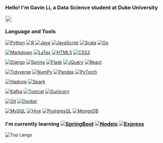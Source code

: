 ### Hello! I'm Gavin Li, a Data Science student at Duke University

<a href="https://www.linkedin.com/in/gavinligz">
<img align="left" alt="Linkedin" width="22px" src="https://cdn.jsdelivr.net/npm/simple-icons@v3/icons/linkedin.svg" />
</a>
<br />

### Language and Tools

<!--
[![Python](https://img.shields.io/badge/-Python-%23ffd343?style=flat&logo=python)](https://www.google.com)
[![Python](https://img.shields.io/badge/-Python-%233776AB?style=flat&logo=python&logoColor=%23ffd343)](https://www.google.com)
[![Python](https://img.shields.io/badge/-Python-%233776AB?style=flat&logo=python&labelColor=%23ffd343)](https://www.google.com)
[![Java](https://img.shields.io/badge/-Java-%23f89820?style=flat&logo=jolin)](https://www.google.com)
-->
[![Python](https://img.shields.io/badge/-Python-%233776AB?style=for-the-badge&logo=python&logoColor=%23ffffff)](https://www.google.com)
[![R](https://img.shields.io/badge/-R-%23276DC2?style=for-the-badge&logo=R)](https://www.google.com)
[![Java](https://img.shields.io/badge/-Java-%23f89820?style=for-the-badge&logo=mocha&logoColor=%23ffffff)](https://www.google.com)
[![JavaScript](https://img.shields.io/badge/-JavaScript-%23000000?style=for-the-badge&logo=javascript)](https://www.javascript.com/)
[![Scala](https://img.shields.io/badge/-Scala-%23DE3423?style=for-the-badge&logo=scala)](https://www.google.com)
[![Go](https://img.shields.io/badge/-Go-%2329BEB0?style=for-the-badge&logo=go&logoColor=%23ffffff)](https://www.google.com)
<!--
[![Nodejs](https://img.shields.io/badge/-Node.js-%23000000?style=for-the-badge&logo=nodedotjs)](https://www.google.com)
-->

[![Markdown](https://img.shields.io/badge/-Markdown-%2321a2e3?style=for-the-badge&logo=markdown&logoColor=%23ffffff)](https://www.markdownguide.org/)
[![LaTex](https://img.shields.io/badge/-LaTex-%23008080?style=for-the-badge&logo=latex&logoColor=%23ffffff)](https://www.latex-project.org/)
[![HTML5](https://img.shields.io/badge/-HTML5-E34F26?style=for-the-badge&logo=html5&logoColor=%23ffffff)](https://www.google.com)
[![CSS3](https://img.shields.io/badge/-CSS3-1572B6?style=for-the-badge&logo=css3)](https://www.google.com)

[![Django](https://img.shields.io/badge/-Django-%230c4b33?style=for-the-badge&logo=django)](https://www.google.com)
[![Spring](https://img.shields.io/badge/-Spring-%236DB33F?style=for-the-badge&logo=spring&logoColor=%23ffffff)](https://spring.io)
[![Flask](https://img.shields.io/badge/-Flask-%235ca8c1?style=for-the-badge&logo=flask)](https://www.google.com)
[![JQuery](https://img.shields.io/badge/-JQuery-%230769AD?style=for-the-badge&logo=jquery&logoColor=%23ffffff)](https://www.google.com)
[![React](https://img.shields.io/badge/-React-black?style=for-the-badge&logo=react)](https://react.dev)
<!--
[![SpringBoot](https://img.shields.io/badge/-Spring%20Boot-%236DB33F?style=for-the-badge&logo=springboot&logoColor=%23ffffff)](https://www.google.com)
[![React](https://img.shields.io/badge/-React-black?style=for-the-badge&logo=react)](https://www.google.com)
[![Express](https://img.shields.io/badge/-Express-%23000000?style=for-the-badge&logo=express)](https://www.google.com)
-->

[![Tidyverse](https://img.shields.io/badge/-Tidyverse-%231A162D?style=for-the-badge&logo=tidyverse&logoColor=%23ffffff)](https://www.google.com)
[![NumPy](https://img.shields.io/badge/-NumPy-%23013243?style=for-the-badge&logo=numpy)](https://www.google.com)
[![Pandas](https://img.shields.io/badge/-Pandas-%23150458?style=for-the-badge&logo=pandas&logoColor=%23ffffff)](https://www.google.com)
[![PyTorch](https://img.shields.io/badge/-PyTorch-%23000000?style=for-the-badge&logo=pytorch)](https://pytorch.org/)

[![Hadoop](https://img.shields.io/badge/-Hadoop-%237ac0da?style=for-the-badge&logo=apachehadoop&logoColor=%23f5f701)](https://www.google.com)
[![Spark](https://img.shields.io/badge/-Spark-%233a383c?style=for-the-badge&logo=apachespark)](https://www.google.com)

[![Kafka](https://img.shields.io/badge/-Kafka-%2331759e?style=for-the-badge&logo=apachekafka)](https://www.google.com)
[![Tomcat](https://img.shields.io/badge/-Tomcat-%23c4a03c?style=for-the-badge&logo=apachetomcat&logoColor=%23000000)](https://www.google.com)
[![Gunicorn](https://img.shields.io/badge/-Gunicorn-%23499848?style=for-the-badge&logo=gunicorn&logoColor=%23ffffff)](https://gunicorn.org/)

[![Git](https://img.shields.io/badge/-Git-black?style=for-the-badge&logo=git)](https://www.google.com)
[![Docker](https://img.shields.io/badge/-Docker-%232496ED?style=for-the-badge&logo=docker&logoColor=%23ffffff)](https://www.google.com)

[![MySQL](https://img.shields.io/badge/-MySQL-%234479A1?style=for-the-badge&logo=mysql&logoColor=%23ffffff)](https://www.google.com)
[![Hive](https://img.shields.io/badge/-Hive-%23CAB108?style=for-the-badge&logo=apachehive&logoColor=%23000000)](https://www.google.com)
[![PostgresQL](https://img.shields.io/badge/-PostgresQL-%234169E1?style=for-the-badge&logo=postgresql&logoColor=%23ffffff)](https://www.google.com)
[![MongoDB](https://img.shields.io/badge/-MongoDB-%2369a24b?style=for-the-badge&logo=mongodb&logoColor=%23ffffff)](https://www.google.com)

### I'm currently learning [![SpringBoot](https://img.shields.io/badge/-Spring%20Boot-%236DB33F?style=flat&logo=springboot&logoColor=%23ffffff)](https://www.google.com) [![Nodejs](https://img.shields.io/badge/-Node.js-%23000000?style=flat&logo=nodedotjs)](https://www.google.com) [![Express](https://img.shields.io/badge/-Express-%23000000?style=flat&logo=express)](https://www.google.com)

![Top Langs](https://github-readme-stats-git-masterrstaa-rickstaa.vercel.app/api/top-langs/?username=gli81&theme=dracula&exclude_repo=machine-learning,gl_mod)


<!--
**gli81/gli81** is a ✨ _special_ ✨ repository because its `README.md` (this file) appears on your GitHub profile.

Here are some ideas to get you started:

- 🔭 I’m currently working on ...
- 🌱 I’m currently learning ...
- 👯 I’m looking to collaborate on ...
- 🤔 I’m looking for help with ...
- 💬 Ask me about ...
- 📫 How to reach me: ...
- 😄 Pronouns: ...
- ⚡ Fun fact: ...
-->
